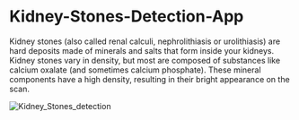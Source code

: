 # Kidney-Stones-Detection-App

Kidney stones (also called renal calculi, nephrolithiasis or urolithiasis) are hard deposits made of minerals and salts that form inside your kidneys. Kidney stones vary in density, but most are composed of substances like calcium oxalate (and sometimes calcium phosphate). These mineral components have a high density, resulting in their bright appearance on the scan.

![Kidney_Stones_detection](https://github.com/MohamedSameh10/Kidney-Stones-Detection-App/assets/55671037/c51de97d-9137-47e0-a102-7a44668563a9)
